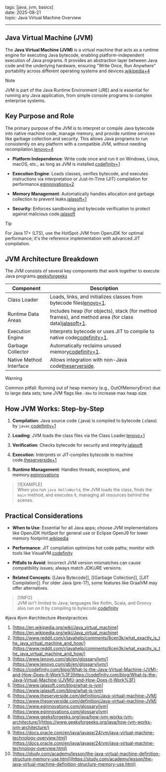 
tags: [java, jvm, basics]  
date: 2025-08-21  
topic: Java Virtual Machine Overview

---

## Java Virtual Machine (JVM)

The **Java Virtual Machine (JVM)** is a virtual machine that acts as a runtime engine for executing Java bytecode, enabling platform-independent execution of Java programs. It provides an abstraction layer between Java code and the underlying hardware, ensuring "Write Once, Run Anywhere" portability across different operating systems and devices.[wikipedia+4](https://en.wikipedia.org/wiki/Java_virtual_machine)

> [!NOTE]  
> JVM is part of the Java Runtime Environment (JRE) and is essential for running any Java application, from simple console programs to complex enterprise systems.

## Key Purpose and Role

The primary purpose of the JVM is to interpret or compile Java bytecode into native machine code, manage memory, and provide runtime services like garbage collection and security. This allows Java programs to run consistently on any platform with a compatible JVM, without needing recompilation.[lenovo+4](https://www.lenovo.com/gb/en/glossary/jvm/)

- **Platform Independence**: Write code once and run it on Windows, Linux, macOS, etc., as long as JVM is installed.[codefinity+1](https://codefinity.com/blog/What-Is-the-Java-Virtual-Machine-\(JVM\)-and-How-Does-It-Work%3F)
    
- **Execution Engine**: Loads classes, verifies bytecode, and executes instructions via interpretation or Just-In-Time (JIT) compilation for performance.[eginnovations+2](https://www.eginnovations.com/glossary/jvm)
    
- **Memory Management**: Automatically handles allocation and garbage collection to prevent leaks.[jalasoft+1](https://www.jalasoft.com/blog/what-is-jvm)
    
- **Security**: Enforces sandboxing and bytecode verification to protect against malicious code.[jalasoft](https://www.jalasoft.com/blog/what-is-jvm)
    

> [!TIP]  
> For Java 17+ (LTS), use the HotSpot JVM from OpenJDK for optimal performance; it's the reference implementation with advanced JIT compilation.

## JVM Architecture Breakdown

The JVM consists of several key components that work together to execute Java programs.[geeksforgeeks](https://www.geeksforgeeks.org/java/how-jvm-works-jvm-architecture/)

|Component|Description|
|---|---|
|Class Loader|Loads, links, and initializes classes from bytecode files[lenovo+1](https://www.lenovo.com/gb/en/glossary/jvm/).|
|Runtime Data Areas|Includes heap (for objects), stack (for method frames), and method area (for class data)[jalasoft+1](https://www.jalasoft.com/blog/what-is-jvm).|
|Execution Engine|Interprets bytecode or uses JIT to compile to native code[codefinity+1](https://codefinity.com/blog/What-Is-the-Java-Virtual-Machine-\(JVM\)-and-How-Does-It-Work%3F).|
|Garbage Collector|Automatically reclaims unused memory[codefinity+1](https://codefinity.com/blog/What-Is-the-Java-Virtual-Machine-\(JVM\)-and-How-Does-It-Work%3F).|
|Native Method Interface|Allows integration with non-Java code[theserverside](https://www.theserverside.com/definition/Java-virtual-machine-JVM).|

> [!WARNING]  
> Common pitfall: Running out of heap memory (e.g., OutOfMemoryError) due to large data sets; tune JVM flags like `-Xmx` to increase max heap size.

## How JVM Works: Step-by-Step

1. **Compilation**: Java source code (.java) is compiled to bytecode (.class) by `javac`.[codefinity+1](https://codefinity.com/blog/What-Is-the-Java-Virtual-Machine-\(JVM\)-and-How-Does-It-Work%3F)
    
2. **Loading**: JVM loads the class files via the Class Loader.[lenovo+1](https://www.lenovo.com/gb/en/glossary/jvm/)
    
3. **Verification**: Checks bytecode for security and integrity.[jalasoft](https://www.jalasoft.com/blog/what-is-jvm)
    
4. **Execution**: Interprets or JIT-compiles bytecode to machine code.[theserverside+1](https://www.theserverside.com/definition/Java-virtual-machine-JVM)
    
5. **Runtime Management**: Handles threads, exceptions, and memory.[eginnovations](https://www.eginnovations.com/glossary/jvm)
    

> [!EXAMPLE]  
> When you run `java HelloWorld`, the JVM loads the class, finds the `main` method, and executes it, managing all resources behind the scenes.

## Practical Considerations

- **When to Use**: Essential for all Java apps; choose JVM implementations like OpenJDK HotSpot for general use or Eclipse OpenJ9 for lower memory footprint.[wikipedia](https://en.wikipedia.org/wiki/Java_virtual_machine)
    
- **Performance**: JIT compilation optimizes hot code paths; monitor with tools like VisualVM.[codefinity](https://codefinity.com/blog/What-Is-the-Java-Virtual-Machine-\(JVM\)-and-How-Does-It-Work%3F)
    
- **Pitfalls to Avoid**: Incorrect JVM version mismatches can cause compatibility issues; always match JDK/JRE versions.
    
- **Related Concepts**: [[Java Bytecode]], [[Garbage Collection]], [[JIT Compilation]]. For older Java (pre-17), some features like GraalVM may offer alternatives.
    

> [!INFO]  
> JVM isn't limited to Java; languages like Kotlin, Scala, and Groovy also run on it by compiling to bytecode.[codefinity](https://codefinity.com/blog/What-Is-the-Java-Virtual-Machine-\(JVM\)-and-How-Does-It-Work%3F)

#java #jvm #architecture #bestpractices

1. [https://en.wikipedia.org/wiki/Java_virtual_machine](https://en.wikipedia.org/wiki/Java_virtual_machine)
2. [https://www.reddit.com/r/javahelp/comments/8cen3k/what_exactly_is_the_java_virtual_machine_and_how/](https://www.reddit.com/r/javahelp/comments/8cen3k/what_exactly_is_the_java_virtual_machine_and_how/)
3. [https://www.lenovo.com/gb/en/glossary/jvm/](https://www.lenovo.com/gb/en/glossary/jvm/)
4. [https://codefinity.com/blog/What-Is-the-Java-Virtual-Machine-(JVM)-and-How-Does-It-Work%3F](https://codefinity.com/blog/What-Is-the-Java-Virtual-Machine-\(JVM\)-and-How-Does-It-Work%3F)
5. [https://www.jalasoft.com/blog/what-is-jvm](https://www.jalasoft.com/blog/what-is-jvm)
6. [https://www.theserverside.com/definition/Java-virtual-machine-JVM](https://www.theserverside.com/definition/Java-virtual-machine-JVM)
7. [https://www.eginnovations.com/glossary/jvm](https://www.eginnovations.com/glossary/jvm)
8. [https://www.geeksforgeeks.org/java/how-jvm-works-jvm-architecture/](https://www.geeksforgeeks.org/java/how-jvm-works-jvm-architecture/)
9. [https://docs.oracle.com/en/java/javase/24/vm/java-virtual-machine-technology-overview.html](https://docs.oracle.com/en/java/javase/24/vm/java-virtual-machine-technology-overview.html)
10. [https://study.com/academy/lesson/the-java-virtual-machine-definition-structure-memory-use.html](https://study.com/academy/lesson/the-java-virtual-machine-definition-structure-memory-use.html)